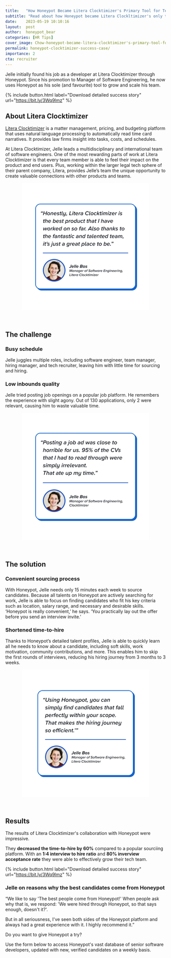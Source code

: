 ```yaml
---
title:   "How Honeypot Became Litera Clocktimizer's Primary Tool for Tech Talent Acquisition"
subtitle: "Read about how Honeypot became Litera Clockltimizer's only tool to find and hire developers"
date:    2023-05-19 10:10:16
layout:  post
author:  honeypot_bear
categories: [HR Tips]
cover_image: Chow-honeypot-became-litera-clocktimizer's-primary-tool-for-tech-talent-acquisition-blog-header.png
permalink: honeypot-clocktimizer-success-case/
importance: 2
cta: recruiter
---
```


Jelle initially found his job as a developer at Litera Clocktimizer through Honeypot. Since his promotion to Manager of Software Engineering, he now uses Honeypot as his sole (and favourite) tool to grow and scale his team.

<!--more-->

{% include button.html
  label="Download detailed success story"
  url="https://bit.ly/3Wq9lmz"
%}

## About Litera Clocktimizer

[Litera Clocktimizer](https://www.litera.com/products/legal/clocktimizer/) is a matter management, pricing, and budgeting platform that uses natural language processing to automatically read time card narratives. It provides law firms insight into tasks, costs, and schedules.

At Litera Clocktimizer, Jelle leads a multidisciplinary and international team of software engineers. One of the most rewarding parts of work at Litera Clocktimizer is that every team member is able to feel their impact on the product and end users. Plus, working within the larger legal tech sphere of their parent company, Litera, provides Jelle’s team the unique opportunity to create valuable connections with other products and teams.

<p align="center"><img alt="Quote: Honestly, Litera Clocktimizer is the best product that I have worked on so far. Also thanks to the fantastic and talented team, it's just a great place to be." src="/assets/images/litera-clocktimizer-jelle-quote-1.png" style="width:400px !important;"></p><br>  

## The challenge

### Busy schedule

Jelle juggles multiple roles, including software engineer, team manager, hiring manager, and tech recruiter, leaving him with little time for sourcing and hiring.

### Low inbounds quality

Jelle tried posting job openings on a popular job platform. He remembers the experience with slight agony. Out of 130 applications, only 2 were relevant, causing him to waste valuable time.

<p align="center"><img alt="Quote: Posting a job ad was close to horrible for us. 95% of the CVs that I had to read through were simply irrelevannt. That ate up my time." src="/assets/images/litera-clocktimizer-jelle-quote-2.png" style="width:400px !important;"></p><br>  

## The solution

### Convenient sourcing process

With Honeypot, Jelle needs only 15 minutes each week to source candidates. Because all talents on Honeypot are actively searching for work, Jelle is able to focus on finding candidates who fit his key criteria such as location, salary range, and necessary and desirable skills. ‘Honeypot is really convenient,’ he says. ‘You practically lay out the offer before you send an interview invite.’ 

### Shortened time-to-hire

Thanks to Honeypot’s detailed talent profiles, Jelle is able to quickly learn all he needs to know about a candidate, including soft skills, work motivation, community contributions, and more. This enables him to skip the first rounds of interviews, reducing his hiring journey from 3 months to 3 weeks.

<p align="center"><img alt="Quote: Using Honeypot, you can simply find candidates that fall perfectly within your scope. That makes the hiring journey so efficient." src="/assets/images/litera-clocktimizer-jelle-quote-3.png" style="width:400px !important;"></p><br> 

## Results

The results of Litera Clocktimizer's collaboration with Honeypot were impressive.

They **decreased the time-to-hire by 60%** compared to a popular sourciing platform. With an **1:4 interview to hire ratio** and **80% inverview acceptance rate** they were able to effectively grow their tech team.


{% include button.html
  label="Download detailed success story"
  url="https://bit.ly/3Wq9lmz"
%}


### Jelle on reasons why the best candidates come from Honeypot

“We like to say 'The best people come from Honeypot!' When people ask why that is, we respond: 'We were hired through Honeypot, so that says enough, doesn't it?'.

But in all seriousness, I've seen both sides of the Honeypot platform and always had a great experience with it. I highly recommend it.”

Do you want to give Honeypot a try?

Use the form below to access Honeypot's vast database of senior software developers, updated with new, verified candidates on a weekly basis.